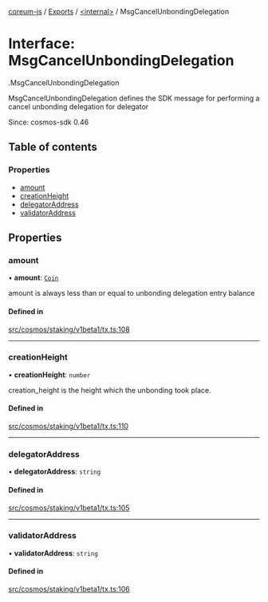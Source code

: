 [coreum-js](../README.md) / [Exports](../modules.md) / [<internal\>](../modules/internal_.md) / MsgCancelUnbondingDelegation

# Interface: MsgCancelUnbondingDelegation

[<internal>](../modules/internal_.md).MsgCancelUnbondingDelegation

MsgCancelUnbondingDelegation defines the SDK message for performing a cancel unbonding delegation for delegator

Since: cosmos-sdk 0.46

## Table of contents

### Properties

- [amount](internal_.MsgCancelUnbondingDelegation.md#amount)
- [creationHeight](internal_.MsgCancelUnbondingDelegation.md#creationheight)
- [delegatorAddress](internal_.MsgCancelUnbondingDelegation.md#delegatoraddress)
- [validatorAddress](internal_.MsgCancelUnbondingDelegation.md#validatoraddress)

## Properties

### amount

• **amount**: [`Coin`](../modules/internal_.md#coin)

amount is always less than or equal to unbonding delegation entry balance

#### Defined in

[src/cosmos/staking/v1beta1/tx.ts:108](https://github.com/CooperFoundation/coreum-js/blob/e00873a/src/cosmos/staking/v1beta1/tx.ts#L108)

___

### creationHeight

• **creationHeight**: `number`

creation_height is the height which the unbonding took place.

#### Defined in

[src/cosmos/staking/v1beta1/tx.ts:110](https://github.com/CooperFoundation/coreum-js/blob/e00873a/src/cosmos/staking/v1beta1/tx.ts#L110)

___

### delegatorAddress

• **delegatorAddress**: `string`

#### Defined in

[src/cosmos/staking/v1beta1/tx.ts:105](https://github.com/CooperFoundation/coreum-js/blob/e00873a/src/cosmos/staking/v1beta1/tx.ts#L105)

___

### validatorAddress

• **validatorAddress**: `string`

#### Defined in

[src/cosmos/staking/v1beta1/tx.ts:106](https://github.com/CooperFoundation/coreum-js/blob/e00873a/src/cosmos/staking/v1beta1/tx.ts#L106)
